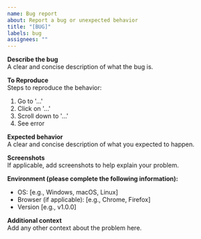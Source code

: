 ```yaml
---
name: Bug report
about: Report a bug or unexpected behavior
title: "[BUG]"
labels: bug
assignees: ""
---
```


**Describe the bug**  
A clear and concise description of what the bug is.

**To Reproduce**  
Steps to reproduce the behavior:  
1. Go to '...'  
2. Click on '...'  
3. Scroll down to '...'  
4. See error  

**Expected behavior**  
A clear and concise description of what you expected to happen.

**Screenshots**  
If applicable, add screenshots to help explain your problem.

**Environment (please complete the following information):**  
- OS: [e.g., Windows, macOS, Linux]  
- Browser (if applicable): [e.g., Chrome, Firefox]  
- Version [e.g., v1.0.0]  

**Additional context**  
Add any other context about the problem here.
